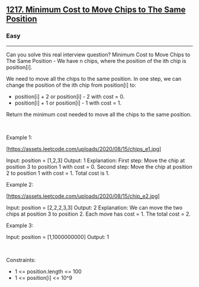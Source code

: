 <h2><a href="https://leetcode.com/problems/minimum-cost-to-move-chips-to-the-same-position/">1217. Minimum Cost to Move Chips to The Same Position</a></h2><h3>Easy</h3><hr>Can you solve this real interview question? Minimum Cost to Move Chips to The Same Position - We have n chips, where the position of the ith chip is position[i].

We need to move all the chips to the same position. In one step, we can change the position of the ith chip from position[i] to:

 * position[i] + 2 or position[i] - 2 with cost = 0.
 * position[i] + 1 or position[i] - 1 with cost = 1.

Return the minimum cost needed to move all the chips to the same position.

 

Example 1:

[https://assets.leetcode.com/uploads/2020/08/15/chips_e1.jpg]


Input: position = [1,2,3]
Output: 1
Explanation: First step: Move the chip at position 3 to position 1 with cost = 0.
Second step: Move the chip at position 2 to position 1 with cost = 1.
Total cost is 1.


Example 2:

[https://assets.leetcode.com/uploads/2020/08/15/chip_e2.jpg]


Input: position = [2,2,2,3,3]
Output: 2
Explanation: We can move the two chips at position  3 to position 2. Each move has cost = 1. The total cost = 2.


Example 3:


Input: position = [1,1000000000]
Output: 1


 

Constraints:

 * 1 <= position.length <= 100
 * 1 <= position[i] <= 10^9